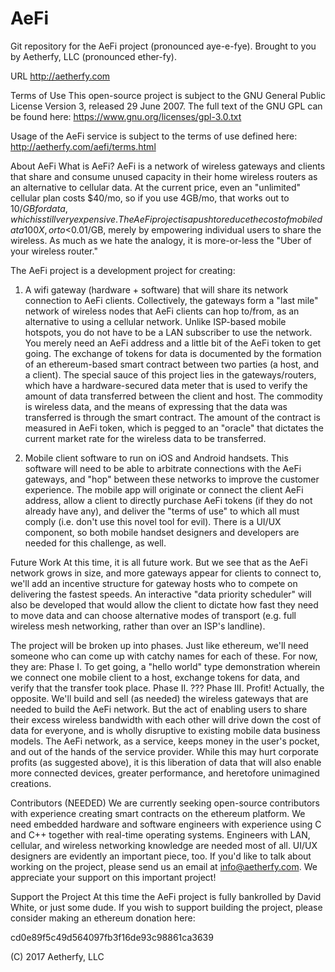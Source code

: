 # AeFi
Git repository for the AeFi project (pronounced aye-e-fye). Brought to you by Aetherfy, LLC (pronounced ether-fy). 

URL http://aetherfy.com

Terms of Use
This open-source project is subject to the GNU General Public License Version 3, released 29 June 2007.
The full text of the GNU GPL can be found here: https://www.gnu.org/licenses/gpl-3.0.txt

Usage of the AeFi service is subject to the terms of use defined here: http://aetherfy.com/aefi/terms.html

About AeFi
What is AeFi? AeFi is a network of wireless gateways and clients that share and consume unused capacity in their home wireless routers as an alternative to cellular data. At the current price, even an "unlimited" cellular plan costs $40/mo, so if you use 4GB/mo, that works out to $10/GB for data, which is still very expensive. The AeFi project is a push to reduce the cost of mobile data 100X, or to <$0.01/GB, merely by empowering individual users to share the wireless. As much as we hate the analogy, it is more-or-less the "Uber of your wireless router."

The AeFi project is a development project for creating:
1) A wifi gateway (hardware + software) that will share its network connection to AeFi clients. Collectively, the gateways form a "last mile" network of wireless nodes that AeFi clients can hop to/from, as an alternative to using a cellular network. Unlike ISP-based mobile hotspots, you do not have to be a LAN subscriber to use the network. You merely need an AeFi address and a little bit of the AeFi token to get going. The exchange of tokens for data is documented by the formation of an ethereum-based smart contract between two parties (a host, and a client). The special sauce of this project lies in the gateways/routers, which have a hardware-secured data meter that is used to verify the amount of data transferred between the client and host. The commodity is wireless data, and the means of expressing that the data was transferred is through the smart contract. The amount of the contract is measured in AeFi token, which is pegged to an "oracle" that dictates the current market rate for the wireless data to be transferred.

2) Mobile client software to run on iOS and Android handsets. This software will need to be able to arbitrate connections with the AeFi gateways, and "hop" between these networks to improve the customer experience. The mobile app will originate or connect the client AeFi address, allow a client to directly purchase AeFi tokens (if they do not already have any), and deliver the "terms of use" to which all must comply (i.e. don't use this novel tool for evil). There is a UI/UX component, so both mobile handset designers and developers are needed for this challenge, as well.

Future Work
At this time, it is all future work. But we see that as the AeFi network grows in size, and more gateways appear for clients to connect to, we'll add an incentive structure for gateway hosts who to compete on delivering the fastest speeds. An interactive "data priority scheduler" will also be developed that would allow the client to dictate how fast they need to move data and can choose alternative modes of transport (e.g. full wireless mesh networking, rather than over an ISP's landline). 

The project will be broken up into phases. Just like ethereum, we'll need someone who can come up with catchy names for each of these. For now, they are:
Phase I. To get going, a "hello world" type demonstration wherein we connect one mobile client to a host, exchange tokens for data, and verify that the transfer took place.
Phase II. ???
Phase III. Profit! Actually, the opposite. We'll build and sell (as needed) the wireless gateways that are needed to build the AeFi network. But the act of enabling users to share their excess wireless bandwidth with each other will drive down the cost of data for everyone, and is wholly disruptive to existing mobile data business models. The AeFi network, as a service, keeps money in the user's pocket, and out of the hands of the service provider. While this may hurt corporate profits (as suggested above), it is this liberation of data that will also enable more connected devices, greater performance, and heretofore unimagined creations. 

Contributors (NEEDED)
We are currently seeking open-source contributors with experience creating smart contracts on the ethereum platform. We need embedded hardware and software engineers with experience using C and C++ together with real-time operating systems. Engineers with LAN, cellular, and wireless networking knowledge are needed most of all. UI/UX designers are evidently an important piece, too. If you'd like to talk about working on the project, please send us an email at info@aetherfy.com.  We appreciate your support on this important project!

Support the Project
At this time the AeFi project is fully bankrolled by David White, or just some dude. If you wish to support building the project, please consider making an ethereum donation here:

cd0e89f5c49d564097fb3f16de93c98861ca3639

(C) 2017 Aetherfy, LLC

